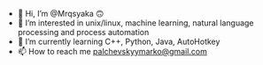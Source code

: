 - 👋 Hi, I’m @Mrqsyaka 🙃 
- 👀 I’m interested in unix/linux, machine learning, natural language processing and process automation 
- 🌱 I’m currently learning C++, Python, Java, AutoHotkey 
- 📫 How to reach me palchevskyymarko@gmail.com 

<!---
Mrqsyaka/Mrqsyaka is a ✨ special ✨ repository because its `README.md` (this file) appears on your GitHub profile.
You can click the Preview link to take a look at your changes.
--->
